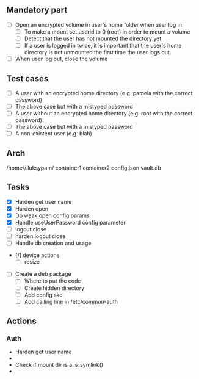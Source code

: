 ## Mandatory part

- [ ] Open an encrypted volume in user's home folder when user log in
	- [ ] To make a mount set userid to 0 (root) in order to mount a volume
	- [ ] Detect that the user has not mounted the directory yet
	- [ ] If a user is logged in twice, it is important that the user's home directory is not unmounted the first time the user logs out.
- [ ] When user log out, close the volume

## Test cases

- [ ] A user with an encrypted home directory (e.g. pamela with the correct password)
- [ ] The above case but with a mistyped password
- [ ] A user without an encrypted home directory (e.g. root with the correct password)
- [ ] The above case but with a mistyped password
- [ ] A non-existent user (e.g. blah)

## Arch

/home/<user>/.luksypam/
	container1
	container2
	config.json
	vault.db

## Tasks

- [x] Harden get user name
- [x] Harden open
- [x] Do weak open config params
- [x] Handle useUserPassword config parameter
- [ ] logout close
- [ ] harden logout close
- [ ] Handle db creation and usage
- [/] device actions
	- [ ] resize
- [ ] Create a deb package
	- [ ] Where to put the code
	- [ ] Create hidden directory
	- [ ] Add config skel 
	- [ ] Add calling line in /etc/common-auth

## Actions

### Auth

* Harden get user name
* 
* Check if mount dir is a is_symlink()
* 
